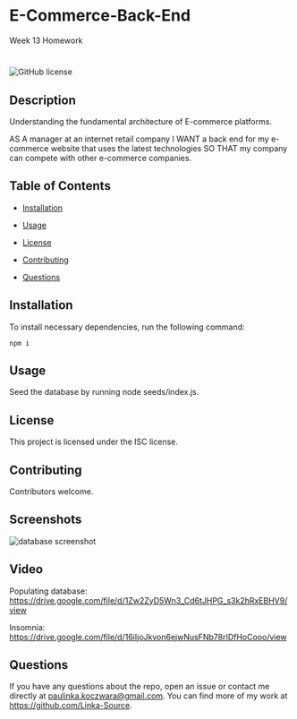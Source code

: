 
# E-Commerce-Back-End
Week 13 Homework


#
![GitHub license](https://img.shields.io/badge/License-ISC-blue.svg)

## Description

Understanding the fundamental architecture of E-commerce platforms.

AS A manager at an internet retail company I WANT a back end for my e-commerce website that uses the latest technologies
SO THAT my company can compete with other e-commerce companies.



## Table of Contents 

* [Installation](#installation)

* [Usage](#usage)

* [License](#license)

* [Contributing](#contributing)

* [Questions](#questions)

## Installation

To install necessary dependencies, run the following command:

```
npm i
```

## Usage

Seed the database by running node seeds/index.js.

## License

This project is licensed under the ISC license.
  
## Contributing

Contributors welcome.

## Screenshots

![database screenshot](https://user-images.githubusercontent.com/76650898/121027604-417c4200-c7e6-11eb-87b4-b6ad6a298249.JPG)

## Video

Populating database: https://drive.google.com/file/d/1Zw2ZyD5Wn3_Cd6tJHPG_s3k2hRxEBHV9/view

Insomnia: https://drive.google.com/file/d/16iIjoJkvon6ejwNusFNb78rIDfHoCooo/view 


## Questions

If you have any questions about the repo, open an issue or contact me directly at paulinka.koczwara@gmail.com. You can find more of my work at https://github.com/Linka-Source.

